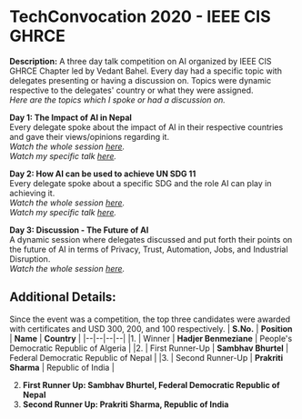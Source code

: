 # TechConvocation 2020 - IEEE CIS GHRCE

**Description:** A three day talk competition on AI organized by IEEE CIS GHRCE Chapter led by Vedant Bahel. Every day had a specific topic with delegates presenting or having a discussion on. Topics were dynamic respective to the delegates' country or what they were assigned.<br/>
*Here are the topics which I spoke or had a discussion on.*

**Day 1: The Impact of AI in Nepal**<br/>
Every delegate spoke about the impact of AI in their respective countries and gave their views/opinions regarding it.<br/>
*Watch the whole session [here](https://youtu.be/fMWwxc00A3E).*<br/>
*Watch my specific talk [here](https://youtu.be/fMWwxc00A3E?t=2625).*

**Day 2: How AI can be used to achieve UN SDG 11**<br/>
Every delegate spoke about a specific SDG and the role AI can play in achieving it.<br/>
*Watch the whole session [here](https://youtu.be/Sr7dIvtdSsQ).*<br/>
*Watch my specific talk [here](https://youtu.be/Sr7dIvtdSsQ?t=1791).*

**Day 3: Discussion - The Future of AI**<br/>
A dynamic session where delegates discussed and put forth their points on the future of AI in terms of Privacy, Trust, Automation, Jobs, and Industrial Disruption.<br/>
*Watch the whole session [here](https://youtu.be/atxvzYDaq0g).*


## Additional Details: 
Since the event was a competition, the top three candidates were awarded with certificates and USD 300, 200, and 100 respectively.
| **S.No.** | **Position** | **Name** | **Country** | 
|--|--|--|--|
|1. | Winner | **Hadjer Benmeziane** | People's Democratic Republic of Algeria | 
|2. | First Runner-Up | **Sambhav Bhurtel** | Federal Democratic Republic of Nepal | 
|3. | Second Runner-Up | **Prakriti Sharma** | Republic of India | 

2. **First Runner Up: Sambhav Bhurtel, Federal Democratic Republic of Nepal**
3. **Second Runner Up: Prakriti Sharma, Republic of India**